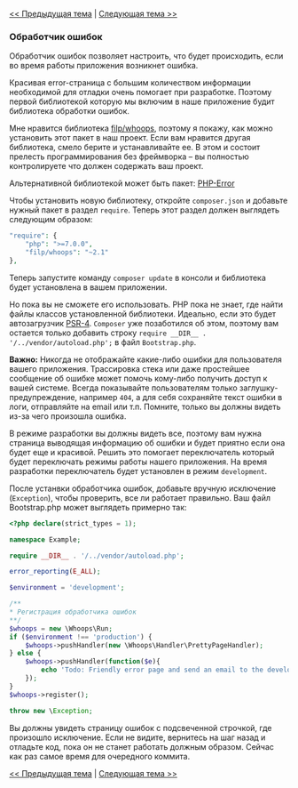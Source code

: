 [<< Предыдущая тема](02-composer.md) | [Следующая тема >>](04-http.md)

### Обработчик ошибок

Обработчик ошибок позволяет настроить, что будет происходить, если во время работы приложения возникнет ошибка.

Красивая error-страница с большим количеством информации необходимой для отладки очень помогает при разработке. Поэтому первой библиотекой которую мы включим в наше приложение будит библиотека обработки ошибок. 

Мне нравится библиотека [filp/whoops](https://github.com/filp/whoops), поэтому я покажу, как можно установить этот пакет в наш проект. Если вам нравится другая библиотека, смело берите и устанавливайте ее. В этом и состоит прелесть программирования без фреймворка – вы полностью контролируете что должен содержать ваш проект.

Альтернативной библиотекой может быть пакет: [PHP-Error](https://github.com/JosephLenton/PHP-Error)

Чтобы установить новую библиотеку, откройте `composer.json` и добавьте нужный пакет в раздел `require`. Теперь этот раздел должен выглядеть следующим образом:

```php
"require": {
    "php": ">=7.0.0",
    "filp/whoops": "~2.1"
},
```

Теперь запустите команду `composer update` в консоли и библиотека будет установлена в вашем приложении.

Но пока вы не сможете его использовать. PHP пока не знает, где найти файлы классов установленной библиотеки. Идеально, если это будет автозагрузчик [PSR-4](http://www.php-fig.org/psr/psr-4/). `Composer` уже позаботился об этом, поэтому вам остается только добавить строку `require __DIR__ . '/../vendor/autoload.php';` в файл `Bootstrap.php`. 

**Важно:** Никогда не отображайте какие-либо ошибки для пользователя вашего приложения. Трассировка стека или даже простейшее сообщение об ошибке может помочь кому-либо получить доступ к вашей системе. Всегда показывайте пользователям только заглушку-предупреждение, например `404`, а для себя сохраняйте текст ошибки в логи, отправляйте на email или т.п. Помните, только вы должны видеть из-за чего произошла ошибка.

В режиме разработки вы должны видеть все, поэтому вам нужна страница выводящая информацию об ошибки и будет приятно если она будет еще и красивой. Решить это помогает переключатель который будет переключать режимы работы нашего приложения. На время разработки переключатель будет установлен в режим `development`.

После устанвки обработчика ошибок, добавьте вручную исключение (`Exception`), чтобы проверить, все ли работает правильно. Ваш файл Bootstrap.php может выглядеть примерно так:

```php
<?php declare(strict_types = 1);

namespace Example;

require __DIR__ . '/../vendor/autoload.php';

error_reporting(E_ALL);

$environment = 'development';

/**
* Регистрация обработчика ошибок
**/
$whoops = new \Whoops\Run;
if ($environment !== 'production') {
    $whoops->pushHandler(new \Whoops\Handler\PrettyPageHandler);
} else {
    $whoops->pushHandler(function($e){
        echo 'Todo: Friendly error page and send an email to the developer';
    });
}
$whoops->register();

throw new \Exception;

```

Вы должны увидеть страницу ошибок с подсвеченной строчкой, где произошло исключение. Если не видите, вернитесь на шаг назад и отладьте код, пока он не станет работать должным образом. Сейчас как раз самое время для очередного коммита.

[<< Предыдущая тема](02-composer.md) | [Следующая тема >>](04-http.md)
